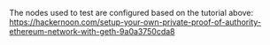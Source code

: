 The nodes used to test are configured based on the tutorial above:
https://hackernoon.com/setup-your-own-private-proof-of-authority-ethereum-network-with-geth-9a0a3750cda8
